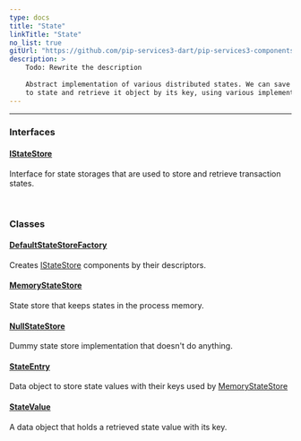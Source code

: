 ```yaml
---
type: docs
title: "State"
linkTitle: "State"
no_list: true
gitUrl: "https://github.com/pip-services3-dart/pip-services3-components-dart"
description: >
    Todo: Rewrite the description
    
    Abstract implementation of various distributed states. We can save an object 
    to state and retrieve it object by its key, using various implementations.  
---
```

---

<div class="module-body"> 

### Interfaces

#### [IStateStore](istate_store)
Interface for state storages that are used to store and retrieve transaction states.

<br>

### Classes

#### [DefaultStateStoreFactory](default_state_store_factory)
Creates [IStateStore](istate_store) components by their descriptors.

#### [MemoryStateStore](memory_state_store)
State store that keeps states in the process memory.

#### [NullStateStore](null_state_store)
Dummy state store implementation that doesn't do anything.

#### [StateEntry](state_entry)
Data object to store state values with their keys used by [MemoryStateStore](memory_state_store)

#### [StateValue](state_value)
A data object that holds a retrieved state value with its key.


</div>
